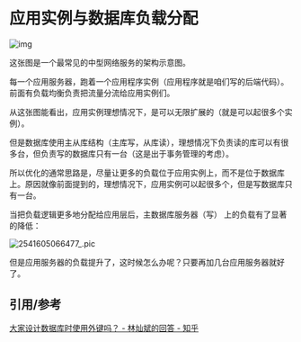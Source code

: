 # 应用实例与数据库负载分配



![img](https://image-hosting.jellyfishmix.com/20201111120105.jpg)

这张图是一个最常见的中型网络服务的架构示意图。

每一个应用服务器，跑着一个应用程序实例（应用程序就是咱们写的后端代码）。前面有负载均衡负责把流量分流给应用实例们。

从这张图能看出，应用实例理想情况下，是可以无限扩展的（就是可以起很多个实例）。

但是数据库使用主从库结构（主库写，从库读），理想情况下负责读的库可以有很多台，但负责写的数据库只有一台（这是出于事务管理的考虑）。

所以优化的通常思路是，尽量让更多的负载位于应用实例上，而不是位于数据库上。原因就像前面提到的，理想情况下，应用实例可以起很多个，但是写数据库只有一台。

当把负载逻辑更多地分配给应用层后，主数据库服务器（写） 上的负载有了显著的降低：

![2541605066477_.pic](https://image-hosting.jellyfishmix.com/20201111115828.jpg)

但是应用服务器的负载提升了，这时候怎么办呢？只要再加几台应用服务器就好了。



## 引用/参考

[大家设计数据库时使用外键吗？ - 林灿斌的回答 - 知乎](https://www.zhihu.com/question/19600081/answer/94706401)